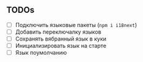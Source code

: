 ## TODOs

- [ ] Подключить языковые пакеты (`npm i i18next`)
- [ ] Добавить переключалку языков
- [ ] Cохранять вябранный язык в куки
- [ ] Инициализировать язык на старте
- [ ] Язык поумолчанию
